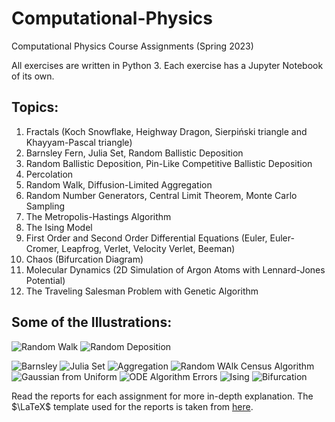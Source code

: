 # Computational-Physics
Computational Physics Course Assignments (Spring 2023)

All exercises are written in Python 3. Each exercise has a Jupyter Notebook of its own.

## Topics:
1. Fractals (Koch Snowflake, Heighway Dragon, Sierpiński triangle and Khayyam-Pascal triangle)
2. Barnsley Fern, Julia Set, Random Ballistic Deposition
3. Random Ballistic Deposition, Pin-Like Competitive Ballistic Deposition
4. Percolation
5. Random Walk, Diffusion-Limited Aggregation
6. Random Number Generators, Central Limit Theorem, Monte Carlo Sampling
7. The Metropolis-Hastings Algorithm
8. The Ising Model
9. First Order and Second Order Differential Equations (Euler, Euler-Cromer, Leapfrog, Verlet, Velocity Verlet, Beeman)
10. Chaos (Bifurcation Diagram)
11. Molecular Dynamics (2D Simulation of Argon Atoms with Lennard-Jones Potential)
12. The Traveling Salesman Problem with Genetic Algorithm

## Some of the Illustrations:
![Random Walk](https://github.com/af6echo/Computational-Physics/blob/main/CP5_98100967/Exercise_5_5/RW100Steps.gif)
![Random Deposition](https://github.com/af6echo/Computational-Physics/blob/main/CP2_98100967/Exercise_3_1/RandomDeposition.gif)

![Barnsley](https://github.com/af6echo/Computational-Physics/blob/main/CP2_98100967/Exercise_2_6/BarnselyRandom.jpg)
![Julia Set](https://github.com/af6echo/Computational-Physics/blob/main/CP2_98100967/Exercise_2_7/JuliaSet(-0.8%2B0.16j).jpg)
![Aggregation](https://github.com/af6echo/Computational-Physics/blob/main/CP3_98100967/Exercise_3_4/CBDGraphic4.jpg)
![Random WAlk Census Algorithm](https://github.com/af6echo/Computational-Physics/blob/main/CP5_98100967/Exercise_5_4/Exercise5_4_19.jpg)
![Gaussian from Uniform](https://github.com/af6echo/Computational-Physics/blob/main/CP7_98100967/Exercise8_1/Exercise8_1_6.jpg)
![ODE Algorithm Errors](https://github.com/af6echo/Computational-Physics/blob/main/CP9_98100967/Exercise_9_3/ErrorAnalysis.jpg)
![Ising](https://github.com/af6echo/Computational-Physics/blob/main/CP8_98100967/Exercise9_1/Visualization06.jpg)
![Bifurcation](https://github.com/af6echo/Computational-Physics/blob/main/CP10_98100967/Exercise_10_1/LogisticMap.jpg)


Read the reports for each assignment for more in-depth explanation. The $\LaTeX$ template used for the reports is taken from [here](https://www.latextemplates.com/template/fphw-assignment).
